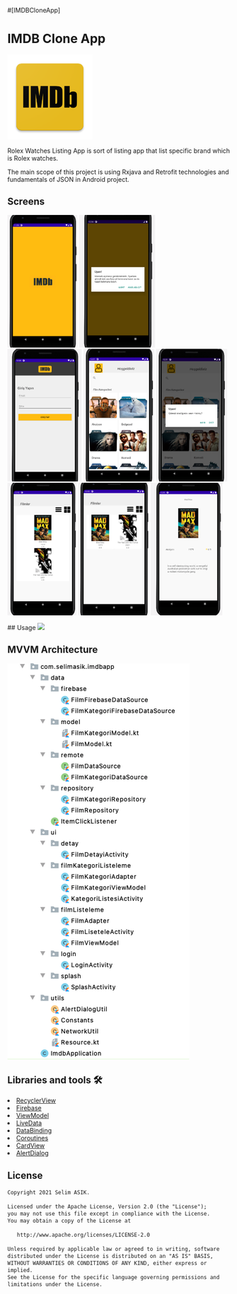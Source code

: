 #[IMDBCloneApp]


# IMDB Clone App
![appicon](https://github.com/asikselim/IMDBCloneApp/blob/main/Screens/ic_launcher.png)

 Rolex Watches Listing App is sort of listing app that list specific brand which is Rolex watches.

The main scope of this project is using Rxjava and Retrofit technologies and fundamentals of JSON in Android project.

 <h2 id="Screens">Screens</h2>
<p>
  <img height= "300"  src="https://github.com/asikselim/IMDBCloneApp/blob/main/Screens/splashekrani.png" alt="SS4" />
 <img height= "300"  src="https://github.com/asikselim/IMDBCloneApp/blob/main/Screens/internet%20kontrol.png" alt="SS4" />
  <img height= "300"  src="https://github.com/asikselim/IMDBCloneApp/blob/main/Screens/loginekrani.png" alt="SS4"/>
  <img height= "300"  src="https://github.com/asikselim/IMDBCloneApp/blob/main/Screens/kategorilerekrani.png" alt="SS4" />
  <img height= "300"  src="https://github.com/asikselim/IMDBCloneApp/blob/main/Screens/cikisdiyalog.png" alt="SS5" />
  <img height= "300"  src="https://github.com/asikselim/IMDBCloneApp/blob/main/Screens/listfilmler.png" alt="SS5" />
 <img height= "300"  src="https://github.com/asikselim/IMDBCloneApp/blob/main/Screens/gridfilmler.png" alt="SS5" />
 <img height= "300"  src="https://github.com/asikselim/IMDBCloneApp/blob/main/Screens/filmdetay.png" alt="SS5" />


</p>
## Usage
<img src="https://github.com/asikselim/IMDBCloneApp/blob/main/Screens/1_0_GIF_2.gif" />

## MVVM Architecture
![Architecture](https://github.com/asikselim/IMDBCloneApp/blob/main/Screens/paketyapisi.png)

## Libraries and tools 🛠
<li><a href="https://developer.android.com/jetpack/androidx/releases/recyclerview?hl=en">RecyclerView</a></li>
<li><a href="https://firebase.google.com">Firebase</a></li>
<li><a href="https://developer.android.com/topic/libraries/architecture/viewmodel">ViewModel</a></li>
<li><a href="https://developer.android.com/topic/libraries/architecture/livedata">LiveData</a></li>
<li><a href="https://developer.android.com/topic/libraries/data-binding">DataBinding</a></li>
<li><a href="https://developer.android.com/topic/libraries/architecture/coroutines">Coroutines</a></li>
<li><a href="https://developer.android.com/jetpack/androidx/releases/cardview">CardView</a></li>
<li><a href="https://developer.android.com/reference/android/app/AlertDialog">AlertDialog</a></li>



License
--------


    Copyright 2021 Selim ASIK.

    Licensed under the Apache License, Version 2.0 (the "License");
    you may not use this file except in compliance with the License.
    You may obtain a copy of the License at

       http://www.apache.org/licenses/LICENSE-2.0

    Unless required by applicable law or agreed to in writing, software
    distributed under the License is distributed on an "AS IS" BASIS,
    WITHOUT WARRANTIES OR CONDITIONS OF ANY KIND, either express or implied.
    See the License for the specific language governing permissions and
    limitations under the License.
